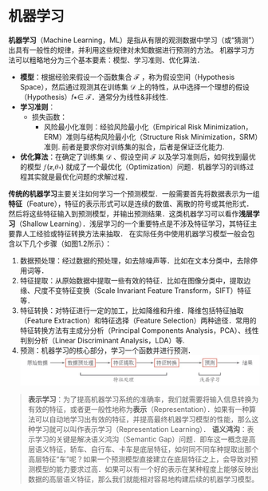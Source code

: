 # 机器学习

**机器学习**（Machine Learning，ML）是指从有限的观测数据中学习（或“猜测”）出具有一般性的规律，并利用这些规律对未知数据进行预测的方法。
机器学习方法可以粗略地分为三个基本要素：模型、学习准则、优化算法．

- **模型**：根据经验来假设一个函数集合 ℱ ，称为假设空间（Hypothesis Space），然后通过观测其在训练集 𝒟 上的特性，从中选择一个理想的假设（Hypothesis）𝑓∗∈ ℱ．通常分为线性&非线性.
- **学习准则**：
  - 损失函数：
    - 风险最小化准则：经验风险最小化（Empirical Risk Minimization，ERM）准则与结构风险最小化（Structure Risk Minimization，SRM）准则. 前者是要求你对训练集的拟合，后者是保证泛化能力.
- **优化算法**：在确定了训练集 𝒟 、假设空间 ℱ 以及学习准则后，如何找到最优的模型 𝑓(𝒙,𝜃∗) 就成了一个最优化（Optimization）问题．机器学习的训练过程其实就是最优化问题的求解过程．

**传统的机器学习**主要关注如何学习一个预测模型．一般需要首先将数据表示为一组**特征**（Feature），特征的表示形式可以是连续的数值、离散的符号或其他形式．然后将这些特征输入到预测模型，并输出预测结果．这类机器学习可以看作**浅层学习**（Shallow Learning）．浅层学习的一个重要特点是不涉及特征学习，其特征主要靠人工经验或特征转换方法来抽取．
在实际任务中使用机器学习模型一般会包含以下几个步骤（如图1.2所示）：

1. 数据预处理：经过数据的预处理，如去除噪声等．比如在文本分类中，去除停用词等．
2. 特征提取：从原始数据中提取一些有效的特征．比如在图像分类中，提取边缘、尺度不变特征变换（Scale Invariant Feature Transform，SIFT）特征等．
3. 特征转换：对特征进行一定的加工，比如降维和升维．降维包括特征抽取（Feature Extraction）和特征选择（Feature Selection）两种途径．常用的特征转换方法有主成分分析（Principal Components Analysis，PCA）、线性判别分析（Linear Discriminant Analysis，LDA）等.
4. 预测：机器学习的核心部分，学习一个函数并进行预测．
![传统机器学习步骤](img/1.JPG)

>**表示学习**：为了提高机器学习系统的准确率，我们就需要将输入信息转换为有效的特征，或者更一般性地称为**表示**（Representation）．如果有一种算法可以自动地学习出有效的特征，并提高最终机器学习模型的性能，那么这种学习就可以叫作表示学习（Representation Learning）．
>**语义鸿沟**：表示学习的关键是解决语义鸿沟（Semantic Gap）问题．即车这一概念是高层语义特征，轿车、自行车、卡车是底层特征，如何同不同车种提取出那个高层特征“车”呢？如果一个预测模型直接建立在底层特征之上，会导致对预测模型的能力要求过高．如果可以有一个好的表示在某种程度上能够反映出数据的高层语义特征，那么我们就能相对容易地构建后续的机器学习模型。






























